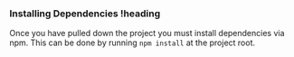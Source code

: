 ### Installing Dependencies !heading

Once you have pulled down the project you must install dependencies via npm.  This can be done by running `npm install` at the project root.

